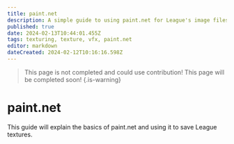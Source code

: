 ```yaml
---
title: paint.net
description: A simple guide to using paint.net for League's image files.
published: true
date: 2024-02-13T10:44:01.455Z
tags: texturing, texture, vfx, paint.net
editor: markdown
dateCreated: 2024-02-12T10:16:16.598Z
---
```


> This page is not completed and could use contribution!
> This page will be completed soon!
>{.is-warning}
<!--IF SOMEONE IS EDITING THIS PAGE PLEASE USE EMPTY SPAN TEXT BETWEEN PAINT AND DOTNET BECAUSE OTHERWISE IT CREATES A LINK, THANK YOU-->
# paint<span></span>.net
This guide will explain the basics of paint<span>.net and using it to save League textures.
